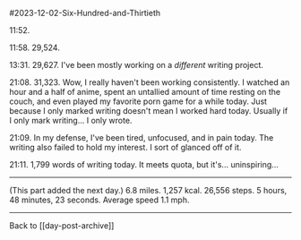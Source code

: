 #2023-12-02-Six-Hundred-and-Thirtieth

11:52.

11:58.  29,524.

13:31.  29,627.  I've been mostly working on a *different* writing project.

21:08.  31,323.  Wow, I really haven't been working consistently.  I watched an hour and a half of anime, spent an untallied amount of time resting on the couch, and even played my favorite porn game for a while today.  Just because I only marked writing doesn't mean I worked hard today.  Usually if I only mark writing...  I only wrote.

21:09.  In my defense, I've been tired, unfocused, and in pain today.  The writing also failed to hold my interest.  I sort of glanced off of it.

21:11.  1,799 words of writing today.  It meets quota, but it's...  uninspiring...

---
(This part added the next day.)  6.8 miles.  1,257 kcal.  26,556 steps.  5 hours, 48 minutes, 23 seconds.  Average speed 1.1 mph.

---
Back to [[day-post-archive]]
